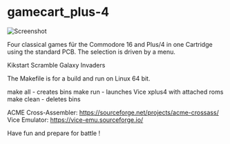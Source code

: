 # gamecart_plus-4

![Screenshot](http://www.cbmhardware.de/images/4gamescrt.jpg)


Four classical games für the Commodore 16 and Plus/4 in one Cartridge using the standard PCB. The selection is driven by a menu. 

Kikstart
Scramble
Galaxy
Invaders

The Makefile is for a build and run on Linux 64 bit.

make all - creates bins
make run - launches Vice xplus4 with attached roms
make clean - deletes bins

ACME Cross-Assembler: https://sourceforge.net/projects/acme-crossass/
Vice Emulator: https://vice-emu.sourceforge.io/

Have fun and prepare for battle !
